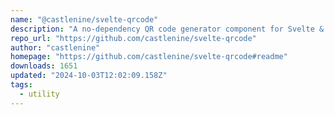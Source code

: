 ```yaml
---
name: "@castlenine/svelte-qrcode"
description: "A no-dependency QR code generator component for Svelte & SvelteKit."
repo_url: "https://github.com/castlenine/svelte-qrcode"
author: "castlenine"
homepage: "https://github.com/castlenine/svelte-qrcode#readme"
downloads: 1651
updated: "2024-10-03T12:02:09.158Z"
tags: 
  - utility
---
```

